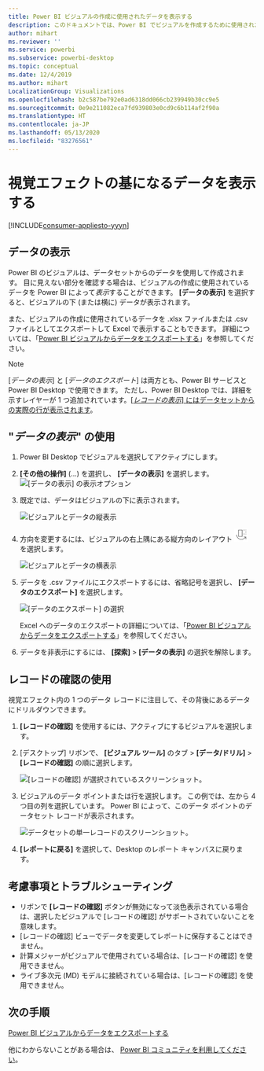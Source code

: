 ```yaml
---
title: Power BI ビジュアルの作成に使用されたデータを表示する
description: このドキュメントでは、Power BI でビジュアルを作成するために使用されたデータを表示する方法、およびそのデータを .csv ファイルにエクスポートする方法について説明します。
author: mihart
ms.reviewer: ''
ms.service: powerbi
ms.subservice: powerbi-desktop
ms.topic: conceptual
ms.date: 12/4/2019
ms.author: mihart
LocalizationGroup: Visualizations
ms.openlocfilehash: b2c587be792e0ad6318dd066cb239949b30cc9e5
ms.sourcegitcommit: 0e9e211082eca7fd939803e0cd9c6b114af2f90a
ms.translationtype: HT
ms.contentlocale: ja-JP
ms.lasthandoff: 05/13/2020
ms.locfileid: "83276561"
---
```

# <a name="display-a-visualizations-underlying-data"></a>視覚エフェクトの基になるデータを表示する

[!INCLUDE[consumer-appliesto-yyyn](../includes/consumer-appliesto-nyyn.md)]    

## <a name="show-data"></a>データの表示
Power BI のビジュアルは、データセットからのデータを使用して作成されます。 目に見えない部分を確認する場合は、ビジュアルの作成に使用されているデータを Power BI によって*表示*することができます。 **[データの表示]** を選択すると、ビジュアルの下 (または横に) データが表示されます。

また、ビジュアルの作成に使用されているデータを .xlsx ファイルまたは .csv ファイルとしてエクスポートして Excel で表示することもできます。 詳細については、「[Power BI ビジュアルからデータをエクスポートする](power-bi-visualization-export-data.md)」を参照してください。

> [!NOTE]
> [*データの表示*] と [*データのエクスポート*] は両方とも、Power BI サービスと Power BI Desktop で使用できます。 ただし、Power BI Desktop では、詳細を示すレイヤーが 1 つ追加されています。[[*レコードの表示*] にはデータセットからの実際の行が表示されます](../create-reports/desktop-see-data-see-records.md)。
> 
> 

## <a name="using-show-data"></a>"*データの表示*" の使用 
1. Power BI Desktop でビジュアルを選択してアクティブにします。

2. **[その他の操作]** (...) を選択し、 **[データの表示]** を選択します。 
    ![[データの表示] の表示オプション](media/service-reports-show-data/power-bi-more-action.png)


3. 既定では、データはビジュアルの下に表示されます。
   
   ![ビジュアルとデータの縦表示](media/service-reports-show-data/power-bi-show-data-below.png)

4. 方向を変更するには、ビジュアルの右上隅にある縦方向のレイアウト ![縦方向のレイアウトに変更するために使用されるアイコンの小さいスクリーンショット](media/service-reports-show-data/power-bi-vertical-icon-new.png) を選択します。
   
   ![ビジュアルとデータの横表示](media/service-reports-show-data/power-bi-show-data-side.png)
5. データを .csv ファイルにエクスポートするには、省略記号を選択し、 **[データのエクスポート]** を選択します。
   
    ![[データのエクスポート] の選択](media/service-reports-show-data/power-bi-export-data-new.png)
   
    Excel へのデータのエクスポートの詳細については、「[Power BI ビジュアルからデータをエクスポートする](power-bi-visualization-export-data.md)」を参照してください。
6. データを非表示にするには、 **[探索]**  >  **[データの表示]** の選択を解除します。

## <a name="using-show-records"></a>レコードの確認の使用
視覚エフェクト内の 1 つのデータ レコードに注目して、その背後にあるデータにドリルダウンできます。 

1. **[レコードの確認]** を使用するには、アクティブにするビジュアルを選択します。 

2. [デスクトップ] リボンで、 **[ビジュアル ツール]** のタブ >  **[データ/ドリル]**  >  **[レコードの確認]** の順に選択します。 

    ![[レコードの確認] が選択されているスクリーンショット。](media/service-reports-show-data/power-bi-see-record.png)

3. ビジュアルのデータ ポイントまたは行を選択します。 この例では、左から 4 つ目の列を選択しています。 Power BI によって、このデータ ポイントのデータセット レコードが表示されます。

    ![データセットの単一レコードのスクリーンショット。](media/service-reports-show-data/power-bi-row.png)

4. **[レポートに戻る]** を選択して、Desktop のレポート キャンバスに戻ります。 

## <a name="considerations-and-troubleshooting"></a>考慮事項とトラブルシューティング

- リボンで **[レコードの確認]** ボタンが無効になって淡色表示されている場合は、選択したビジュアルで [レコードの確認] がサポートされていないことを意味します。
- [レコードの確認] ビューでデータを変更してレポートに保存することはできません。
- 計算メジャーがビジュアルで使用されている場合は、[レコードの確認] を使用できません。
- ライブ多次元 (MD) モデルに接続されている場合は、[レコードの確認] を使用できません。  

## <a name="next-steps"></a>次の手順
[Power BI ビジュアルからデータをエクスポートする](power-bi-visualization-export-data.md)    

他にわからないことがある場合は、 [Power BI コミュニティを利用してください](https://community.powerbi.com/)。


